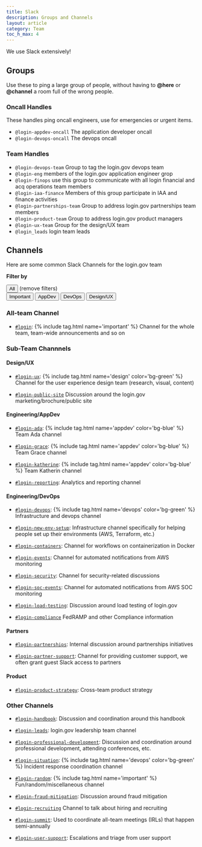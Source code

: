 ```yaml
---
title: Slack
description: Groups and Channels
layout: article
category: Team
toc_h_max: 4
---
```


We use Slack extensively!

## Groups

Use these to ping a large group of people, without having to **@here** or **@channel** a room full of the wrong people.

### Oncall Handles

These handles ping oncall engineers, use for emergencies or urgent items.

- `@login-appdev-oncall` The application developer oncall
- `@login-devops-oncall` The devops oncall

### Team Handles

- `@login-devops-team` Group to tag the login.gov devops team
- `@login-eng` members of the login.gov application engineer grop
- `@login-finops` use this group to communicate with all login financial and acq operations team members
- `@login-iaa-finance` Members of this group participate in IAA and finance activities
- `@login-partnerships-team` Group to address login.gov partnerships team members
- `@login-product-team` Group to address login.gov product managers
- `@login-ux-team` Group for the design/UX team
- `@login_leads` login team leads

## Channels

Here are some common Slack Channels for the login.gov team


**Filter by**

<div class="margin-bottom-05">
  <button class="usa-button" data-action="channel-filter" data-filter="all">
    All
  </button>
  (remove filters)
</div>

<div>
  <button class="usa-button usa-button--outline" data-action="channel-filter" data-filter="important">
    Important
  </button>
  <button class="usa-button usa-button--outline" data-action="channel-filter" data-filter="appdev">
    AppDev
  </button>
  <button class="usa-button usa-button--outline" data-action="channel-filter" data-filter="devops">
    DevOps
  </button>
  <button class="usa-button usa-button--outline" data-action="channel-filter" data-filter="design">
    Design/UX
  </button>
</div>

### All-team Channel

- [`#login`](https://gsa-tts.slack.com/archives/C5AUR5XUK):
  {% include tag.html name='important' %}
  Channel for the whole team, team-wide announcements and so on

### Sub-Team Channnels

#### Design/UX

- [`#login-ux`](https://gsa-tts.slack.com/archives/C0NGESUN5):
  {% include tag.html name='design' color='bg-green' %}
  Channel for the user experience design team (research, visual, content)

- [`#login-public-site`](https://gsa-tts.slack.com/archives/CNZCW01PX)
  Discussion around the login.gov marketing/brochure/public site

#### Engineering/AppDev

- [`#login-ada`](https://gsa-tts.slack.com/archives/CNCGEHG1G):
  {% include tag.html name='appdev' color='bg-blue' %}
  Team Ada channel

- [`#login-grace`](https://gsa-tts.slack.com/archives/C0NGESUN5):
  {% include tag.html name='appdev' color='bg-blue' %}
  Team Grace channel

- [`#login-katherine`](https://gsa-tts.slack.com/archives/C01710KMYUB):
  {% include tag.html name='appdev' color='bg-blue' %}
  Team Katherin channel

- [`#login-reporting`](https://gsa-tts.slack.com/archives/C5E7EJWF7):
  Analytics and reporting channel

#### Engineering/DevOps

- [`#login-devops`](https://gsa-tts.slack.com/archives/C16RSBG49):
  {% include tag.html name='devops' color='bg-green' %}
  Infrastructure and devops channel

- [`#login-new-env-setup`](https://gsa-tts.slack.com/archives/CMW9H0RFX):
  Infrastructure channel specifically for helping people set up their environments (AWS, Terraform, etc.)

- [`#login-containers`](https://gsa-tts.slack.com/archives/CUBGZS3SB):
  Channel for workflows on containerization in Docker

- [`#login-events`](https://gsa-tts.slack.com/archives/C42TZ3K5H):
  Channel for automated notifications from AWS monitoring

- [`#login-security`](https://gsa-tts.slack.com/archives/CA7NE63SB):
  Channel for security-related discussions

- [`#login-soc-events`](https://gsa-tts.slack.com/archives/C9HUJFC6R):
  Channel for automated notifications from AWS SOC monitoring

- [`#login-load-testing`](https://gsa-tts.slack.com/archives/C010L0SE4E8):
  Discussion around load testing of login.gov

- [`#login-compliance`](https://gsa-tts.slack.com/archives/C3X5AJ8RK)
  FedRAMP and other Compliance information

#### Partners

- [`#login-partnerships`](https://gsa-tts.slack.com/archives/C23LEJLMC):
  Internal discussion around partnerships initiatives

- [`#login-partner-support`](https://gsa-tts.slack.com/archives/CG64NU5C7):
  Channel for providing customer support, we often grant guest Slack access to partners

#### Product

- [`#login-product-strategy`](https://gsa-tts.slack.com/archives/CR2SSAFRQ):
  Cross-team product strategy

### Other Channels

- [`#login-handbook`](https://gsa-tts.slack.com/archives/CR6BF3CQK):
  Discussion and coordination around this handbook

- [`#login-leads`](https://gsa-tts.slack.com/archives/CR3TL6JTB):
  login.gov leadership team channel

- [`#login-professional-development`](https://gsa-tts.slack.com/archives/C013NBL04AF):
  Discussion and coordination around professional development, attending conferences, etc.

- [`#login-situation`](https://gsa-tts.slack.com/archives/C5QUGUANN):
  {% include tag.html name='devops' color='bg-green' %}
  Incident response coordination channel

- [`#login-random`](https://gsa-tts.slack.com/archives/CNMN7K2MA):
  {% include tag.html name='important' %}
  Fun/random/miscellaneous channel

- [`#login-fraud-mitigation`](https://gsa-tts.slack.com/archives/C01987XHBM2):
  Discussion around fraud mitigation

- [`#login-recruiting`](https://gsa-tts.slack.com/archives/CHK3G5XGX)
  Channel to talk about hiring and recruiting

- [`#login-summit`](https://gsa-tts.slack.com/archives/C53JYK1CH):
  Used to coordinate all-team meetings (IRLs) that happen semi-annually

- [`#login-user-support`](https://gsa-tts.slack.com/archives/C20J64X6V):
  Escalations and triage from user support

<script type="text/javascript">
  function setButtonHighlighted(button, highlighted) {
    if (highlighted) {
      button.classList.remove('usa-button--outline');
    } else {
      button.classList.add('usa-button--outline');
    }
  }

  function setElemVisible(elem, visible) {
    if (visible) {
      elem.classList.remove('display-none');
    } else {
      elem.classList.add('display-none');
    }
  }

  document.querySelectorAll('[data-action=channel-filter]').forEach(function(elem) {
    elem.onclick = function() {
      var thisButton = this;
      var filterName = thisButton.getAttribute('data-filter');

      document.querySelectorAll('[data-action=channel-filter]').forEach(function(button) {
        setButtonHighlighted(button, thisButton == button);
      });

      if (filterName == 'all') {
        document.querySelectorAll('[role=main] li').forEach(function(li) {
          setElemVisible(li, true);
        });
      } else {
        document.querySelectorAll('[role=main] li').forEach(function(li) {
          var matchesFilter = !!li.querySelector('[data-filter=' + filterName + ']');
          var isImportant = !!li.querySelector('[data-filter=important]');

          setElemVisible(li, matchesFilter || isImportant);
        });
      }
    };
  });
</script>
